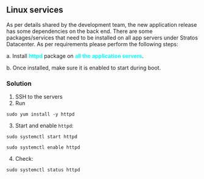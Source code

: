 ## Linux services

As per details shared by the development team, the new application release has some dependencies on the back end. There are some packages/services that need to be installed on all app servers under Stratos Datacenter. As per requirements please perform the following steps:



a. Install <span style='color:cyan'>**httpd**</span> package on <span style='color:cyan'>**all the application servers**</span>.


b. Once installed, make sure it is enabled to start during boot.

### Solution

1. SSH to the servers
2. Run
```
sudo yum install -y httpd
```

3. Start and enable ```httpd```:
```
sudo systemctl start httpd
```
```
sudo systemctl enable httpd
```

4. Check:
```
sudo systemctl status httpd
```
